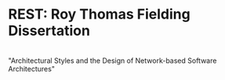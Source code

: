 # REST: Roy Thomas Fielding Dissertation
<br/> "Architectural Styles and the Design of Network-based Software Architectures"
